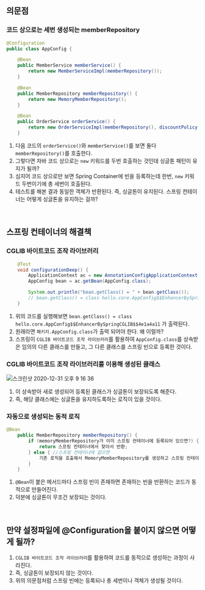 ## 의문점  
### 코드 상으로는 세번 생성되는 memberRepository 
```java
@Configuration
public class AppConfig {

    @Bean
    public MemberService memberService() {
        return new MemberServiceImpl(memberRepository());
    }

    @Bean
    public MemberRepository memberRepository() {
        return new MemoryMemberRepository();
    }

    @Bean
    public OrderService orderService() {
        return new OrderServiceImpl(memberRepository(), discountPolicy());
    }
```
1. 다음 코드의 `orderService()`와 `memberService()`를 보면 둘다 `memberRepository()`를 호출한다.
2. 그렇다면 자바 코드 상으로는 `new` 키워드를 두번 호출하는 것인데 싱글톤 패턴이 유지가 될까?
3. 심지어 코드 상으로만 보면 Spring Container에 빈을 등록하는데 한번, `new` 키워드 두번이기에 총 세번이 호출된다.
4. 테스트를 해본 결과 동일한 객체가 반환된다. 즉, 싱글톤이 유지된다. 스프링 컨테이너는 어떻게 싱글톤을 유지하는 걸까?

<br/>

## 스프링 컨테이너의 해결책 
### CGLIB 바이트코드 조작 라이브러리 
```java
    @Test
    void configurationDeep() {
        ApplicationContext ac = new AnnotationConfigApplicationContext(AppConfig.class);
        AppConfig bean = ac.getBean(AppConfig.class);

        System.out.println("bean.getClass() = " + bean.getClass());
        // bean.getClass() = class hello.core.AppConfig$$EnhancerBySpringCGLIB$$4e1a4a11 
    }
```
1. 위의 코드를 실행해보면 `bean.getClass() = class hello.core.AppConfig$$EnhancerBySpringCGLIB$$4e1a4a11` 가 출력된다.
2. 원래라면 `패키지.AppConfig.class`가 출력 되어야 한다. 왜 이럴까? 
3. 스프링이 `CGLIB 바이트코드 조작 라이브러리`를 활용하여 `AppConfig.class`를 상속받은 임의의 다른 클래스를 만들고, 그 다른 클래스를 스프링 빈으로 등록한 것이다.

### CGLIB 바이트코드 조작 라이브러리를 이용해 생성된 클래스 
![스크린샷 2020-12-31 오후 9 16 36](https://user-images.githubusercontent.com/44944031/103410163-7fc56380-4bad-11eb-877b-25b862ffeeae.png)
1. 이 상속받아 새로 생성되어 등록된 클래스가 싱글톤이 보장되도록 해준다.
2. 즉, 해당 클래스에는 싱글톤을 유지하도록하는 로직이 있을 것이다. 

### 자동으로 생성되는 동적 로직 
```java
@Bean
    public MemberRepository memberRepository() {
        if (memoryMemberRepository가 이미 스프링 컨테이너에 등록되어 있으면?) { 
            return 스프링 컨테이너에서 찾아서 반환;
        } else { //스프링 컨테이너에 없으면
            기존 로직을 호출해서 MemoryMemberRepository를 생성하고 스프링 컨테이너에 등록 return 반환
        } 
    }
```

1. `@Bean`이 붙은 메서드마다 스프링 빈이 존재하면 존재하는 빈을 반환하는 코드가 동적으로 만들어진다.
2. 덕분에 싱글톤이 무조건 보장되는 것이다. 

<br/>

## 만약 설정파일에 @Configuration을 붙이지 않으면 어떻게 될까?
1. `CGLIB 바이트코드 조작 라이브러리`를 활용하여 코드를 동적으로 생성하는 과정이 사라진다.
2. 즉, 싱글톤이 보장되지 않는 것이다. 
3. 위의 의문점처럼 스프링 빈에는 등록되나 총 세번이나 객체가 생성될 것이다.

